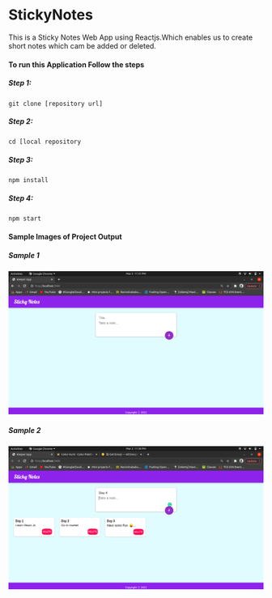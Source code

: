# StickyNotes
This is a Sticky Notes Web App using Reactjs.Which enables us to create short notes which cam be added or deleted.


#### To run this Application Follow the steps  

##### Step 1:
    git clone [repository url]

##### Step 2:
    cd [local repository

##### Step 3: 
    npm install

##### Step 4:
    npm start
    

#### Sample Images of Project Output  

##### Sample 1

![Project sample image 1](https://github.com/amalmohan542/StickyNotes/blob/master/Project_Sample_Images/sample1.png)  

##### Sample 2

![Project sample image 2](https://github.com/amalmohan542/StickyNotes/blob/master/Project_Sample_Images/sample2.png) 

